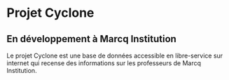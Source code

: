 # Projet Cyclone
## En développement à Marcq Institution
Le projet Cyclone est une base de données accessible en libre-service sur internet qui recense des informations sur les professeurs de Marcq Institution.
